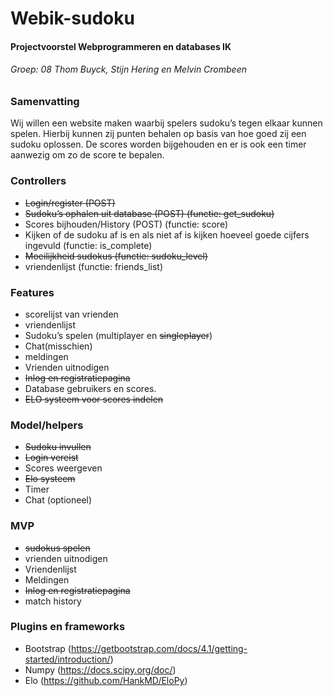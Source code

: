 # Webik-sudoku
#### Projectvoorstel Webprogrammeren en databases IK
###### Groep: 08 Thom Buyck, Stijn Hering en Melvin Crombeen

### Samenvatting

Wij willen een website maken waarbij spelers sudoku’s tegen elkaar kunnen spelen. Hierbij kunnen zij punten behalen op basis van hoe goed zij een sudoku oplossen. De scores worden bijgehouden en er is ook een timer aanwezig om zo de score te bepalen.

### Controllers

* ~~Login/register (POST)~~
* ~~Sudoku’s ophalen uit database (POST) (functie: get_sudoku)~~
* Scores bijhouden/History (POST) (functie: score)
* Kijken of de sudoku af is en als niet af is kijken hoeveel goede cijfers ingevuld (functie: is_complete)
* ~~Moeilijkheid sudokus (functie: sudoku_level)~~
* vriendenlijst (functie: friends_list)




### Features

* scorelijst van vrienden
* vriendenlijst
* Sudoku’s spelen (multiplayer en ~~singleplayer~~)
* Chat(misschien)
* meldingen
* Vrienden uitnodigen
* ~~Inlog en registratiepagina~~
* Database gebruikers en scores.
* ~~ELO systeem voor scores indelen~~

### Model/helpers

* ~~Sudoku invullen~~
* ~~Login vereist~~
* Scores weergeven
* ~~Elo systeem~~
* Timer
* Chat (optioneel)


### MVP

* ~~sudokus spelen~~
* vrienden uitnodigen
* Vriendenlijst
* Meldingen
* ~~Inlog en registratiepagina~~
* match history

### Plugins en frameworks

* Bootstrap (https://getbootstrap.com/docs/4.1/getting-started/introduction/)
* Numpy (https://docs.scipy.org/doc/)
* Elo (https://github.com/HankMD/EloPy)







